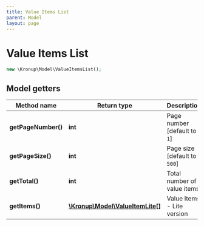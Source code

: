 ```yaml
---
title: Value Items List
parent: Model
layout: page
---
```


# Value Items List

```php
new \Kronup\Model\ValueItemsList();
```

## Model getters

Method name | Return type | Description
------------ | ------------- | -------------
**getPageNumber()** | **int** | Page number   [default to `1`]
**getPageSize()** | **int** | Page size   [default to `500`]
**getTotal()** | **int** | Total number of value items
**getItems()** | [**\Kronup\Model\ValueItemLite[]**](../ValueItemLite) | Value Items - Lite version

